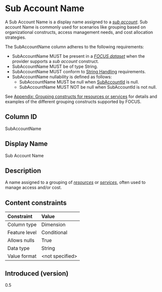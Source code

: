 # Sub Account Name

A Sub Account Name is a display name assigned to a [*sub account*](#glossary:sub-account). Sub account Name is commonly used for scenarios like grouping based on organizational constructs, access management needs, and cost allocation strategies.

The SubAccountName column adheres to the following requirements:

* SubAccountName MUST be present in a [*FOCUS dataset*](#glossary:FOCUS-dataset) when the provider supports a *sub account* construct.
* SubAccountName MUST be of type String.
* SubAccountName MUST conform to [String Handling](#stringhandling) requirements.
* SubAccountName nullability is defined as follows:
  * SubAccountName MUST be null when [SubAccountId](#subaccountid) is null.
  * SubAccountName MUST NOT be null when SubAccountId is not null.

See [Appendix: Grouping constructs for resources or services](#groupingconstructsforresourcesorservices) for details and examples of the different grouping constructs supported by FOCUS.

## Column ID

SubAccountName

## Display Name

Sub Account Name

## Description

A name assigned to a grouping of [*resources*](#glossary:resource) or [*services*](#glossary:service), often used to manage access and/or cost.

## Content constraints

| Constraint      | Value           |
|:----------------|:----------------|
| Column type     | Dimension       |
| Feature level   | Conditional     |
| Allows nulls    | True            |
| Data type       | String          |
| Value format    | \<not specified> |

## Introduced (version)

0.5
